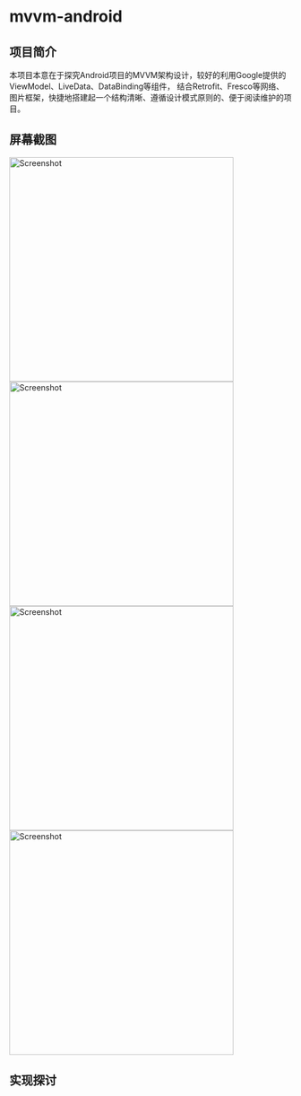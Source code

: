 # mvvm-android

项目简介
--------------------

本项目本意在于探究Android项目的MVVM架构设计，较好的利用Google提供的ViewModel、LiveData、DataBinding等组件，
结合Retrofit、Fresco等网络、图片框架，快捷地搭建起一个结构清晰、遵循设计模式原则的、便于阅读维护的项目。

屏幕截图
--------------------

<img src="screenshot/homepage.png" height="400" alt="Screenshot"/> <img src="screenshot/channelpage.png" height="400" alt="Screenshot"/>
<img src="screenshot/newspage.png" height="400" alt="Screenshot"/> <img src="screenshot/minepage.png" height="400" alt="Screenshot"/>

实现探讨
--------------------

